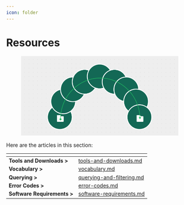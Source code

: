 ```yaml
---
icon: folder
---
```


# Resources

<figure><img src="../../.gitbook/assets/Resources.png" alt=""><figcaption></figcaption></figure>

Here are the articles in this section:

<table data-card-size="large" data-view="cards"><thead><tr><th></th><th data-hidden data-card-target data-type="content-ref"></th></tr></thead><tbody><tr><td><strong>Tools and Downloads ></strong></td><td><a href="tools-and-downloads.md">tools-and-downloads.md</a></td></tr><tr><td><strong>Vocabulary ></strong></td><td><a href="vocabulary.md">vocabulary.md</a></td></tr><tr><td><strong>Querying ></strong></td><td><a href="../developer-quickstart/querying-and-filtering.md">querying-and-filtering.md</a></td></tr><tr><td><strong>Error Codes ></strong></td><td><a href="error-codes.md">error-codes.md</a></td></tr><tr><td><strong>Software Requirements ></strong></td><td><a href="software-requirements.md">software-requirements.md</a></td></tr></tbody></table>
